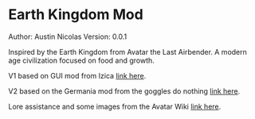 # Earth Kingdom Mod

Author: Austin Nicolas
Version: 0.0.1

Inspired by the Earth Kingdom from Avatar the Last Airbender. A modern age civilization focused on food and growth.

V1 based on GUI mod from Izica [link here](https://forums.civfanatics.com/resources/content-modding-tools-with-gui.32139/).

V2 based on the Germania mod from the goggles do nothing [link here](https://forums.civfanatics.com/resources/goggless-germania-antiquity.31956/).

Lore assistance and some images from the Avatar Wiki [link here](http://avatar.fandom.com/wiki/Avatar_Wiki).